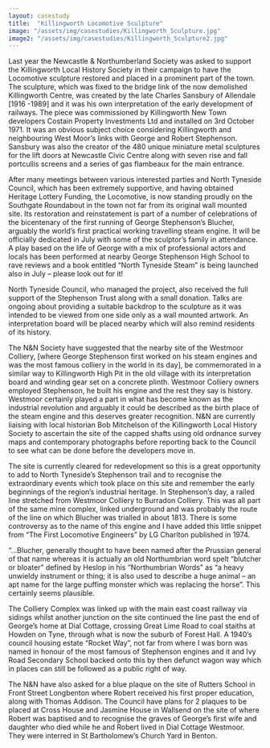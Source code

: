 ```yaml
---
layout: casestudy
title:  "Killingworth Locomotive Sculpture"
image: "/assets/img/casestudies/Killingworth_Sculpture.jpg"
image2: "/assets/img/casestudies/Killingworth_Sculpture2.jpg"
---
```


Last year the Newcastle & Northumberland Society was asked to support the Killingworth Local History Society in their campaign to have the Locomotive sculpture restored and placed in a prominent part of the town. The sculpture, which was fixed to the bridge link of the now demolished Killingworth Centre, was created by the late Charles Sansbury of Allendale [1916 -1989] and it was his own interpretation of the early development of railways. The piece was commissioned by Killingworth New Town developers Costain Property Investments Ltd and installed on 3rd October 1971. It was an obvious subject choice considering Killingworth and neighbouring West Moor’s links with George and Robert Stephenson. Sansbury was also the creator of the 480 unique miniature metal sculptures for the lift doors at Newcastle Civic Centre along with seven rise and fall portcullis screens and a series of gas flambeaux for the main entrance.

After many meetings between various interested parties and North Tyneside Council, which has been extremely supportive, and having obtained Heritage Lottery Funding, the Locomotive, is now standing proudly on the Southgate Roundabout in the town not far from its original wall mounted site. Its restoration and reinstatement is part of a number of celebrations of the bicentenary of the first running of George Stephenson’s Blucher, arguably the world’s first practical working travelling steam engine. It will be officially dedicated in July with some of the sculptor’s family in attendance. A play based on the life of George with a mix of professional actors and locals has been performed at nearby George Stephenson High School to rave reviews and a book entitled “North Tyneside Steam” is being launched also in July – please look out for it!

North Tyneside Council, who managed the project, also received the full support of the Stephenson Trust along with a small donation. Talks are ongoing about providing a suitable backdrop to the sculpture as it was intended to be viewed from one side only as a wall mounted artwork. An interpretation board will be placed nearby which will also remind residents of its history.

The N&N Society have suggested that the nearby site of the Westmoor Colliery, [where George Stephenson first worked on his steam engines and was the most famous colliery in the world in its day], be commemorated in a similar way to Killingworth High Pit in the old village with its interpretation board and winding gear set on a concrete plinth. Westmoor Colliery owners employed Stephenson, he built his engine and the rest they say is history. Westmoor certainly played a part in what has become known as the industrial revolution and arguably it could be described as the birth place of the steam engine and this deserves greater recognition. N&N are currently liaising with local historian Bob Mitchelson of the Killingworth Local History Society to ascertain the site of the capped shafts using old ordnance survey maps and contemporary photographs before reporting back to the Council to see what can be done before the developers move in.

The site is currently cleared for redevelopment so this is a great opportunity to add to North Tyneside’s Stephenson trail and to recognise the extraordinary events which took place on this site and remember the early beginnings of the region’s industrial heritage. In Stephenson’s day, a railed line stretched from Westmoor Colliery to Burradon Colliery. This was all part of the same mine complex, linked underground and was probably the route of the line on which Blucher was trialled in about 1813. There is some controversy as to the name of this engine and I have added this little snippet from “The First Locomotive Engineers” by LG Charlton published in 1974.

“...Blucher, generally thought to have been named after the Prussian general of that name whereas it is actually an old Northumbrian word spelt “blutcher or bloater” defined by Heslop in his “Northumbrian Words” as “a heavy unwieldy instrument or thing; it is also used to describe a huge animal – an apt name for the large puffing monster which was replacing the horse”. This certainly seems plausible.

The Colliery Complex was linked up with the main east coast railway via sidings whilst another junction on the site continued the line past the end of George’s home at Dial Cottage, crossing Great Lime Road to coal staiths at Howden on Tyne, through what is now the suburb of Forest Hall. A 1940’s council housing estate “Rocket Way”, not far from where I was born was named in honour of the most famous of Stephenson engines and it and Ivy Road Secondary School backed onto this by then defunct wagon way which in places can still be followed as a public right of way.

The N&N have also asked for a blue plaque on the site of Rutters School in Front Street Longbenton where Robert received his first proper education, along with Thomas Addison. The Council have plans for 2 plaques to be placed at Cross House and Jasmine House in Wallsend on the site of where Robert was baptised and to recognise the graves of George’s first wife and daughter who died while he and Robert lived in Dial Cottage Westmoor. They were interred in St Bartholomew’s Church Yard in Benton.